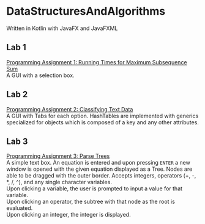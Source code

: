 # DataStructuresAndAlgorithms
Written in Kotlin with JavaFX and JavaFXML

## Lab 1
[Programming Assignment 1: Running Times for Maximum Subsequence Sum](http://www.csulb.edu/~tebert/teaching/spring18/328/lab/mss/mss.pdf)  
A GUI with a selection box.

## Lab 2

[Programming Assignment 2: Classifying Text Data](http://www.csulb.edu/~tebert/teaching/spring18/328/lab/classify/classify.pdf)   
A GUI with Tabs for each option. HashTables are implemented with generics specialized for objects which is composed of a key and any other attributes. 

## Lab 3
[Programming Assignment 3: Parse Trees](http://www.csulb.edu/~tebert/teaching/spring18/328/lab/parse_tree/parse_tree.pdf)  
A simple text box. An equation is entered and upon pressing `ENTER` a new window is opened with the given equation displayed as a Tree. Nodes are able to be dragged with the outer border. Accepts integers, operators (+, -, *, /, ^), and any single character variables.  
Upon clicking a variable, the user is prompted to input a value for that variable.  
Upon clicking an operator, the subtree with that node as the root is evaluated.  
Upon clicking an integer, the integer is displayed.  
